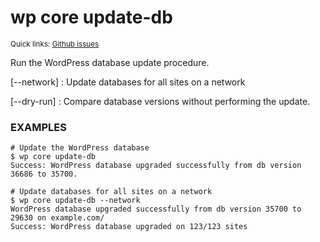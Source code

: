 # wp core update-db

<small>Quick links: <a href="https://github.com/issues?q=is%3Aopen+label%3Acommand%3Acore-update-db+sort%3Aupdated-desc+org%3Awp-cli">Github issues</a></small>

Run the WordPress database update procedure.

[\--network]
: Update databases for all sites on a network

[\--dry-run]
: Compare database versions without performing the update.

### EXAMPLES

    # Update the WordPress database
    $ wp core update-db
    Success: WordPress database upgraded successfully from db version 36686 to 35700.

    # Update databases for all sites on a network
    $ wp core update-db --network
    WordPress database upgraded successfully from db version 35700 to 29630 on example.com/
    Success: WordPress database upgraded on 123/123 sites



